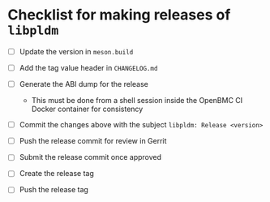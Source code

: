 # Checklist for making releases of `libpldm`

- [ ] Update the version in `meson.build`
- [ ] Add the tag value header in `CHANGELOG.md`

- [ ] Generate the ABI dump for the release

  - This must be done from a shell session inside the OpenBMC CI Docker
    container for consistency

- [ ] Commit the changes above with the subject `libpldm: Release <version>`
- [ ] Push the release commit for review in Gerrit
- [ ] Submit the release commit once approved
- [ ] Create the release tag
- [ ] Push the release tag
